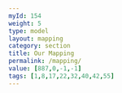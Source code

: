 ```yaml
---
myId: 154
weight: 5
type: model
layout: mapping
category: section
title: Our Mapping
permalink: /mapping/
value: [887,0,-1,-1]
tags: [1,8,17,22,32,40,42,55]
---
```

